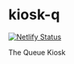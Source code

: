 # kiosk-q
[![Netlify Status](https://api.netlify.com/api/v1/badges/5fdd8a1a-3a44-4999-981d-e039111f832f/deploy-status)](https://app.netlify.com/sites/kiosk-q/deploys)

The Queue Kiosk
